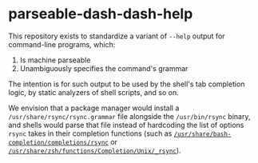 # parseable-dash-dash-help

This repository exists to standardize a variant of `--help` output for
command-line programs, which:

1. Is machine parseable
2. Unambiguously specifies the command's grammar

The intention is for such output to be used by the shell's tab completion logic,
by static analyzers of shell scripts, and so on.

We envision that a package manager would install
a `/usr/share/rsync/rsync.grammar` file alongside the `/usr/bin/rsync` binary,
and shells would parse that file instead of hardcoding the list of options
`rsync` takes in their completion functions (such as
[`/usr/share/bash-completion/completions/rsync`][bash:rsync] or
[`/usr/share/zsh/functions/Completion/Unix/_rsync`][zsh:_rsync]).


[zsh:_rsync]: https://github.com/zsh-users/zsh/blob/master/Completion/Unix/Command/_rsync
[bash:rsync]: https://github.com/scop/bash-completion/blob/master/completions/rsync

